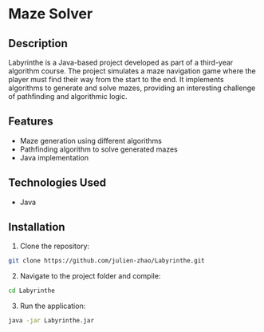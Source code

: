 # Maze Solver

## Description

Labyrinthe is a Java-based project developed as part of a third-year algorithm course. The project simulates a maze navigation game where the player must find their way from the start to the end. It implements algorithms to generate and solve mazes, providing an interesting challenge of pathfinding and algorithmic logic.

## Features

- Maze generation using different algorithms
- Pathfinding algorithm to solve generated mazes
- Java implementation

## Technologies Used

- Java

## Installation

1. Clone the repository:
  ```bash
  git clone https://github.com/julien-zhao/Labyrinthe.git
  ```
2. Navigate to the project folder and compile:
  ```bash
  cd Labyrinthe
  ```
3. Run the application:
  ```bash
  java -jar Labyrinthe.jar
  ```
